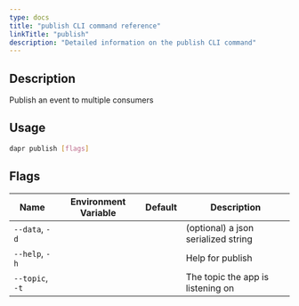```yaml
---
type: docs
title: "publish CLI command reference"
linkTitle: "publish"
description: "Detailed information on the publish CLI command"
---
```


## Description

Publish an event to multiple consumers

## Usage

```bash
dapr publish [flags]
```

## Flags

| Name | Environment Variable | Default | Description
| --- | --- | --- | --- |
| `--data`, `-d` | | | (optional) a json serialized string |
| `--help`, `-h` | | | Help for publish |
| `--topic`, `-t` | | | The topic the app is listening on |